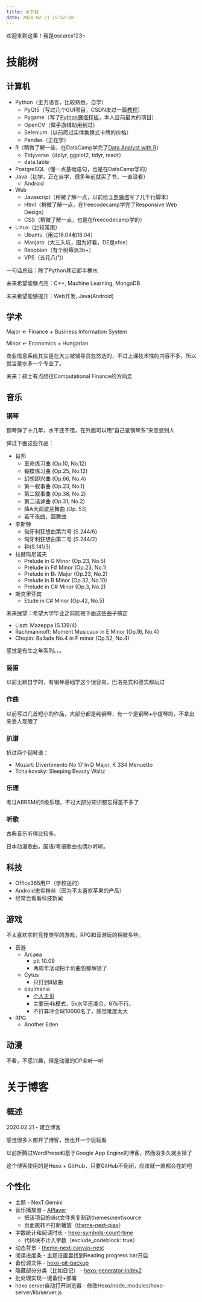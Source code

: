 ```yaml
---
title: 关于我
date: 2020-02-21 15:52:18
---
```

欢迎来到这里！我是oscarcx123~

# 技能树

## 计算机

* Python（主力语言，比较熟悉，自学）
    * PyQt5（写过几个GUI项目，CSDN发过一篇[教程](https://blog.csdn.net/AzureMouse/article/details/90338961)）
    * Pygame（写了[Python魔塔样板](https://github.com/oscarcx123/MagicTower-Python)，本人目前最大的项目）
    * OpenCV（做手游辅助用到过）
    * Selenium（以前爬过实体集换式卡牌的价格）
    * Pandas（正在学）
* R（稍微了解一些，在DataCamp学完了[Data Analyst with R](https://www.datacamp.com/tracks/data-analyst-with-r)）
    * Tidyverse（dplyr, ggplot2, tidyr, readr）
    * data.table
* PostgreSQL（懂一点基础语句，也是在DataCamp学的）
* Java（初学，正在自学，很多年前就买了书，一直没看）
    * Android
* Web
    * Javascript（稍微了解一点，以前给[斗罗魔塔](https://h5mota.com/games/douluomota/)写了几千行脚本）
    * Html（稍微了解一点，在freecodecamp学完了Responsive Web Design）
    * CSS（稍微了解一点，也是在freecodecamp学的）
* Linux（比较常用）
    * Ubuntu（用过16.04和18.04）
    * Manjaro（大三入坑，因为好看，DE是xfce）
    * Raspbian（有个树莓派3b+）
    * VPS（五花八门）

一句话总结：除了Python其它都半桶水

未来希望能够点亮：C++, Machine Learning, MongoDB

未来希望能够提升：Web开发, Java(Android)

## 学术

Major <- Finance + Business Information System

Minor <- Economics + Hungarian

商业信息系统其实是在大三被辅导员忽悠选的，不过上课技术性的内容不多，所以就当是水多一个专业了。

未来：硕士有点想往Computational Finance的方向走

## 音乐

### 钢琴

钢琴弹了十几年，水平还不错，在外面可以用“自己是钢琴系”来忽悠别人

弹过下面这些作品：
* 肖邦
    * 革命练习曲 (Op.10, No.12)
    * 蝴蝶练习曲 (Op.25, No.12)
    * 幻想即兴曲 (Op.66, No.4)
    * 第一叙事曲 (Op.23, No.1)
    * 第二叙事曲 (Op.38, No.2)
    * 第二谐谑曲 (Op.31, No.2)
    * 降A大调波兰舞曲 (Op. 53)
    * 若干夜曲，圆舞曲
* 李斯特
    * 匈牙利狂想曲第六号 (S.244/6)
    * 匈牙利狂想曲第二号 (S.244/2)
    * 钟(S.141/3)
* 拉赫玛尼诺夫
    * Prelude in G Minor (Op.23, No.5)
    * Prelude in F# Minor (Op.23, No.1)
    * Prelude in B♭ Major (Op.23, No.2)
    * Prelude in B Minor (Op.32, No.10)
    * Prelude in C# Minor (Op.3, No.2)
* 斯克里亚宾
    * Etude in C# Minor (Op.42, No.5)

未来展望：希望大学毕业之前能把下面这些曲子搞定

* Liszt: Mazeppa (S.139/4)
* Rachmaninoff: Moment Musicaux in E Minor (Op.16, No.4)
* Chopin: Ballade No.4 in F minor (Op.52, No.4)

感觉是有生之年系列。。。

### 竖笛

以前无聊自学的，有钢琴基础学这个很容易，巴洛克式和德式都玩过

### 作曲

以前写过几首短小的作品，大部分都是纯钢琴，有一个是钢琴+小提琴的，不拿出来丢人现眼了

### 扒谱

扒过两个钢琴谱：

* Mozart: Divertimento No 17 In D Major, K 334 Menuetto
* Tchaikovsky: Sleeping Beauty Waltz

### 乐理

考过ABRSM的5级乐理，不过大部分知识都忘得差不多了

### 听歌

古典音乐听得比较多。

日本动漫歌曲，国语/粤语歌曲也偶尔听听。

## 科技

* Office365用户（学校送的）
* Android忠实粉丝（因为不太喜欢苹果的产品）
* 经常会看看科技新闻

## 游戏

不太喜欢实时竞技类型的游戏，RPG和音游玩的稍微多些。

* 音游
    * Arcaea
        * ptt 10.09
        * 两周年活动把半价曲包都解锁了
    * Cytus
        * 只打到8级曲
    * osu!mania
        * [个人主页](https://osu.ppy.sh/users/13929448)
        * 主要玩4k模式，5k水平还凑合，67k不行。
        * 不打算冲全球10000名了，感觉难度太大
* RPG
    * Another Eden

## 动漫

不看，不感兴趣，但是动漫的OP会听一听

# 关于博客

## 概述

2020.02.21 - 建立博客

感觉很多人都开了博客，我也开一个玩玩看

以前折腾过WordPress和基于Google App Engine的博客，然而没多久就关掉了

这个博客使用的是Hexo + GitHub，只要GitHub不倒闭，应该就一直都会在的吧

## 个性化

* 主题 - NexT.Gemini
* 音乐播放器 - [APlayer](https://github.com/MoePlayer/APlayer)
    * 把该项目的dist文件夹复制到themes\next\source
    * 页面跳转不打断播放（[theme-next-pjax](https://github.com/theme-next/theme-next-pjax)）
* 字数统计和阅读时长 - [hexo-symbols-count-time](https://github.com/theme-next/hexo-symbols-count-time)
    * 代码块不计入字数（exclude_codeblock: true）
* 动态背景 - [theme-next-canvas-nest](https://github.com/theme-next/theme-next-canvas-nest)
* 阅读进度条 - 主题设置里找到Reading progress bar开启
* 备份源文件 - [hexo-git-backup](https://github.com/coneycode/hexo-git-backup)
* 隐藏部分分类（比如日记） - [hexo-generator-index2](https://github.com/Jamling/hexo-generator-index2)
* 批处理实现一键备份+部署
* hexo server自动打开浏览器 - 修改Hexo/node_modules/hexo-server/lib/server.js